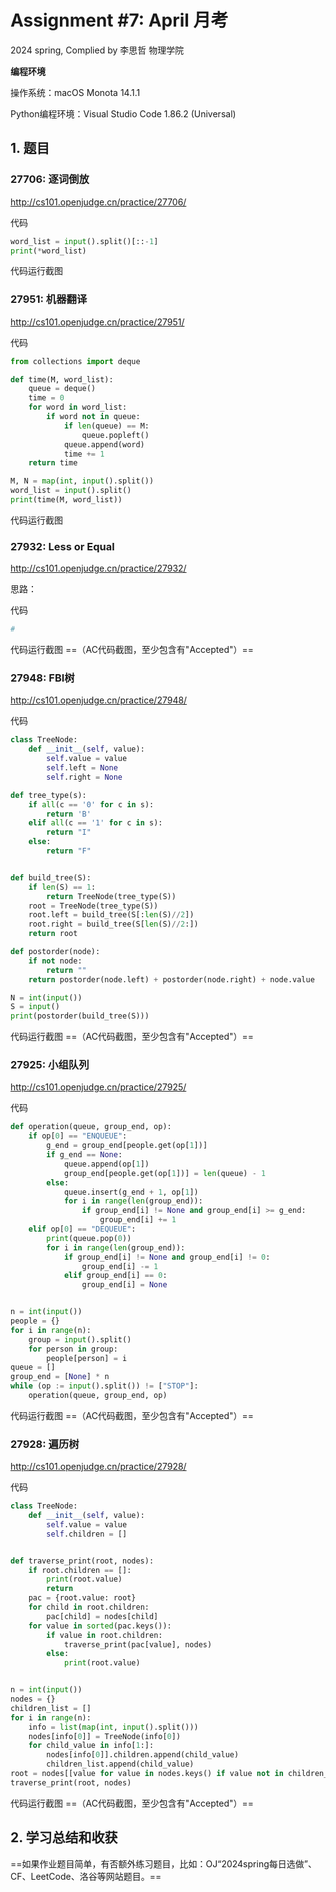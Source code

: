 # Assignment #7: April 月考

2024 spring, Complied by 李思哲 物理学院



**编程环境**

操作系统：macOS Monota 14.1.1

Python编程环境：Visual Studio Code 1.86.2 (Universal)


## 1. 题目

### 27706: 逐词倒放

http://cs101.openjudge.cn/practice/27706/



代码

```python
word_list = input().split()[::-1]
print(*word_list)

```



代码运行截图





### 27951: 机器翻译

http://cs101.openjudge.cn/practice/27951/



代码

```python
from collections import deque

def time(M, word_list):
    queue = deque()
    time = 0
    for word in word_list:
        if word not in queue:
            if len(queue) == M:
                queue.popleft()
            queue.append(word)
            time += 1
    return time

M, N = map(int, input().split())
word_list = input().split()
print(time(M, word_list))

```



代码运行截图





### 27932: Less or Equal

http://cs101.openjudge.cn/practice/27932/



思路：



代码

```python
# 

```



代码运行截图 ==（AC代码截图，至少包含有"Accepted"）==





### 27948: FBI树

http://cs101.openjudge.cn/practice/27948/



代码

```python
class TreeNode:
    def __init__(self, value):
        self.value = value
        self.left = None
        self.right = None

def tree_type(s):
    if all(c == '0' for c in s):
        return 'B'
    elif all(c == '1' for c in s):
        return "I"
    else:
        return "F"


def build_tree(S):
    if len(S) == 1:
        return TreeNode(tree_type(S))
    root = TreeNode(tree_type(S))
    root.left = build_tree(S[:len(S)//2])
    root.right = build_tree(S[len(S)//2:])
    return root

def postorder(node):
    if not node:
        return ""
    return postorder(node.left) + postorder(node.right) + node.value

N = int(input())
S = input()
print(postorder(build_tree(S)))

```



代码运行截图 ==（AC代码截图，至少包含有"Accepted"）==





### 27925: 小组队列

http://cs101.openjudge.cn/practice/27925/



代码

```python
def operation(queue, group_end, op):
    if op[0] == "ENQUEUE":
        g_end = group_end[people.get(op[1])]
        if g_end == None:
            queue.append(op[1])
            group_end[people.get(op[1])] = len(queue) - 1
        else:
            queue.insert(g_end + 1, op[1])
            for i in range(len(group_end)):
                if group_end[i] != None and group_end[i] >= g_end:
                    group_end[i] += 1
    elif op[0] == "DEQUEUE":
        print(queue.pop(0))
        for i in range(len(group_end)):
            if group_end[i] != None and group_end[i] != 0:
                group_end[i] -= 1
            elif group_end[i] == 0:
                group_end[i] = None


n = int(input())
people = {}
for i in range(n):
    group = input().split()
    for person in group:
        people[person] = i
queue = []
group_end = [None] * n
while (op := input().split()) != ["STOP"]:
    operation(queue, group_end, op)

```



代码运行截图 ==（AC代码截图，至少包含有"Accepted"）==





### 27928: 遍历树

http://cs101.openjudge.cn/practice/27928/



代码

```python
class TreeNode:
    def __init__(self, value):
        self.value = value
        self.children = []


def traverse_print(root, nodes):
    if root.children == []:
        print(root.value)
        return
    pac = {root.value: root}
    for child in root.children:
        pac[child] = nodes[child]
    for value in sorted(pac.keys()):
        if value in root.children:
            traverse_print(pac[value], nodes)
        else:
            print(root.value)


n = int(input())
nodes = {}
children_list = []
for i in range(n):
    info = list(map(int, input().split()))
    nodes[info[0]] = TreeNode(info[0])
    for child_value in info[1:]:
        nodes[info[0]].children.append(child_value)
        children_list.append(child_value)
root = nodes[[value for value in nodes.keys() if value not in children_list][0]]
traverse_print(root, nodes)

```



代码运行截图 ==（AC代码截图，至少包含有"Accepted"）==





## 2. 学习总结和收获

==如果作业题目简单，有否额外练习题目，比如：OJ“2024spring每日选做”、CF、LeetCode、洛谷等网站题目。==





